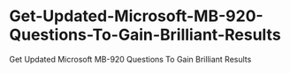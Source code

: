 # Get-Updated-Microsoft-MB-920-Questions-To-Gain-Brilliant-Results
Get Updated Microsoft MB-920 Questions To Gain Brilliant Results
